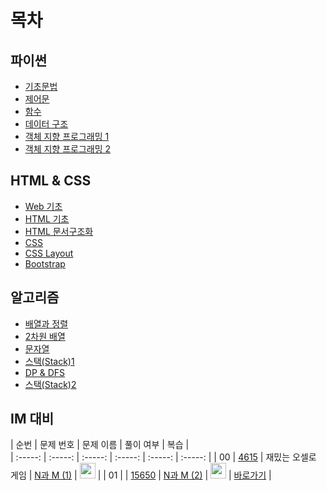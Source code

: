 # 목차

## 파이썬

- [기초문법](https://github.com/SuhyungK/TIL/blob/master/Python/01_%EA%B8%B0%EC%B4%88%EB%AC%B8%EB%B2%95.md)
- [제어문](https://github.com/SuhyungK/TIL/blob/master/Python/%EC%A0%9C%EC%96%B4%EB%AC%B8.md)
- [함수](https://github.com/SuhyungK/TIL/blob/master/Python/04_%ED%95%A8%EC%88%98.md)
- [데이터 구조](https://github.com/SuhyungK/TIL/blob/master/Python/05_%EB%8D%B0%EC%9D%B4%ED%84%B0%EA%B5%AC%EC%A1%B0.md)
- [객체 지향 프로그래밍 1](https://github.com/SuhyungK/TIL/blob/master/Python/05_%EA%B0%9D%EC%B2%B4%EC%A7%80%ED%96%A51.md)
- [객체 지향 프로그래밍 2](https://github.com/SuhyungK/TIL/blob/master/Python/06_%EA%B0%9D%EC%B2%B4%EC%A7%80%ED%96%A52.md)


## HTML & CSS

- [Web 기초](https://github.com/SuhyungK/TIL/blob/master/2_HTML_CSS/01_Web_%EA%B8%B0%EC%B4%88.md)
- [HTML 기초](https://github.com/SuhyungK/TIL/blob/master/2_HTML_CSS/02_HTML_%EA%B8%B0%EC%B4%88.md)
- [HTML 문서구조화](https://github.com/SuhyungK/TIL/blob/master/2_HTML_CSS/03_HTML_%EB%AC%B8%EC%84%9C%EA%B5%AC%EC%A1%B0%ED%99%94.md)
- [CSS](https://github.com/SuhyungK/TIL/blob/master/2_HTML_CSS/04_CSS.md)
- [CSS Layout](https://github.com/SuhyungK/TIL/blob/master/2_HTML_CSS/05_CSS_Layout.md)
- [Bootstrap](https://github.com/SuhyungK/TIL/blob/master/2_HTML_CSS/06_bootstrap.md)


## 알고리즘

- [배열과 정렬](https://github.com/SuhyungK/TIL/blob/master/3_Algorithm/01_%EB%B0%B0%EC%97%B4%EA%B3%BC%EC%A0%95%EB%A0%AC.md)
- [2차원 배열](https://github.com/SuhyungK/TIL/blob/master/3_Algorithm/02_2%EC%B0%A8%EC%9B%90%EB%B0%B0%EC%97%B4.md)
- [문자열](https://github.com/SuhyungK/TIL/blob/master/3_Algorithm/03_%EB%AC%B8%EC%9E%90%EC%97%B4.md)
- [스택(Stack)1](https://github.com/SuhyungK/TIL/blob/master/3_Algorithm/04_Stack1.md)
- [DP & DFS](https://github.com/SuhyungK/TIL/blob/master/3_Algorithm/05_DP%26DFS.md)
- [스택(Stack)2]()

## IM 대비
|          순번          |        문제 번호         |        문제 이름         |        풀이 여부          |         복습          |                  
| :-----: | :-----: | :-----: | :-----: | :-----: | :-----: |
| 00 |  <a href="https://swexpertacademy.com/main/code/problem/problemDetail.do?contestProbId=AWQmA4uK8ygDFAXj">4615</a>  | 재밌는 오셀로 게임 | <a href="https://www.acmicpc.net/problem/15649" target="_blank">N과 M (1)</a> | <img height="25px" width="25px" src="https://static.solved.ac/tier_small/8.svg"/> |
| 01 |    | <a href="https://www.acmicpc.net/problem/15650" target="_blank">15650</a> | <a href="https://www.acmicpc.net/problem/15650" target="_blank">N과 M (2)</a> | <img height="25px" width="25px" src="https://static.solved.ac/tier_small/8.svg"/> | <a href="./../solution/backtracking/15650">바로가기</a> |
